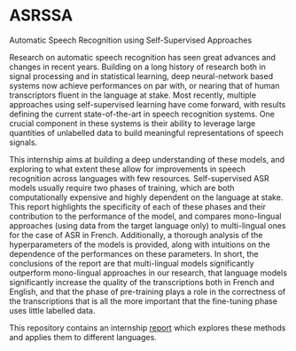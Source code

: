 # ASRSSA
Automatic Speech Recognition using Self-Supervised Approaches

Research on automatic speech recognition has seen great advances and changes in recent years. Building on a long history of research both in signal processing and in statistical learning, deep neural-network based systems now achieve performances on par with, or nearing that of human transcriptors fluent in the language at stake. Most recently, multiple approaches using self-supervised learning have come forward, with results defining the current state-of-the-art in speech recognition systems. One crucial component in these systems is their ability to leverage large quantities of unlabelled data to build meaningful representations of speech signals.

This internship aims at building a deep understanding of these models, and exploring to what extent these allow for improvements in speech recognition across languages with few resources. Self-supervised ASR models usually require two phases of training, which are both computationally expensive and highly dependent on the language at stake. This report highlights the specificity of each of these phases and their contribution to the performance of the model, and compares mono-lingual approaches (using data from the target language only) to multi-lingual ones for the case of ASR in French. Additionally, a thorough analysis of the hyperparameters of the models is provided, along with intuitions on the dependence of the performances on these parameters. In short, the conclusions of the report are that multi-lingual models significantly outperform mono-lingual approaches in our research, that language models significantly increase the quality of the transcriptions both in French and English, and that the phase of pre-training plays a role in the correctness of the transcriptions that is all the more important that the fine-tuning phase uses little labelled data.

This repository contains an internship [report](https://github.com/bglbrt/ASRSSA/blob/main/report.pdf) which explores these methods and applies them to different languages.
